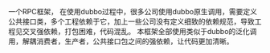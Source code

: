 一个RPC框架，
在使用dubbo过程中，很多公司使用dubbo原生调用，需要定义公共接口类，多个工程依赖于它，加上一些公司没有定义细致的依赖规范，导致工程见交叉强依赖，打包困难，代码混乱。
本框架全部使用类似于dubbo的泛化调用，解耦消费者，生产者，公共接口包之间的强依赖，让代码更加清晰。

